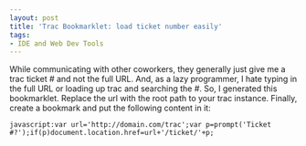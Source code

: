 ```yaml
---
layout: post
title: 'Trac Bookmarklet: load ticket number easily'
tags:
- IDE and Web Dev Tools
---
```

While communicating with other coworkers, they generally just give me a trac ticket # and not the full URL.  And, as a lazy programmer, I hate typing in the full URL or loading up trac and searching the #.  So, I generated this bookmarklet.  Replace the url with the root path to your trac instance.  Finally, create a bookmark and put the following content in it:

    javascript:var url='http://domain.com/trac';var p=prompt('Ticket #?');if(p)document.location.href=url+'/ticket/'+p;
    
